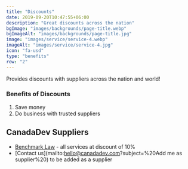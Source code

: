 ```yaml
---
title: "Discounts"
date: 2019-09-20T10:47:55+06:00
description: "Great discounts across the nation"
bgImage: "images/backgrounds/page-title.webp"
bgImageAlt: "images/backgrounds/page-title.jpg"
image: "images/service/service-4.webp"
imageAlt: "images/service/service-4.jpg"
icon: "fa-usd"
type: "benefits"
row: "2"
---
```


Provides discounts with suppliers across the nation and world!

### Benefits of Discounts

1. Save money
2. Do business with trusted suppliers

## CanadaDev Suppliers

- [Benchmark Law](https://www.benchmarklaw.ca/) - all services at discount of 10%
- [Contact us](mailto:hello@canadadev.com?subject=%20Add me as supplier%20) to be added as a supplier

